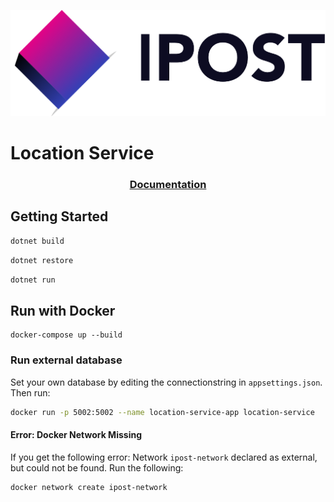 ![ipost-logo](https://github.com/FIPost/docs/blob/master/assets/logo-name.png?raw=true)
# Location Service
<h3 align="center">
  <a href="https://github.com/FIPost/docs">Documentation</a>
</h3>

## Getting Started
```zsh
dotnet build
```
```zsh
dotnet restore
```
```zsh
dotnet run
```

## Run with Docker
```
docker-compose up --build
```

### Run external database
Set your own database by editing the connectionstring in `appsettings.json`. <br/>
Then run:
```zsh
docker run -p 5002:5002 --name location-service-app location-service
```

#### Error: Docker Network Missing
If you get the following error:
Network `ipost-network` declared as external, but could not be found. Run the following:
```zsh
docker network create ipost-network
```
